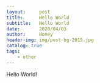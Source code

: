 ```yaml
---
layout:     post   				    
title:      Hello World			
subtitle:   Hello World
date:       2020/04/03 				
author:     Honey 					
header-img: img/post-bg-2015.jpg 	
catalog: true 						
tags:								
    - other
---
```


Hello World!
